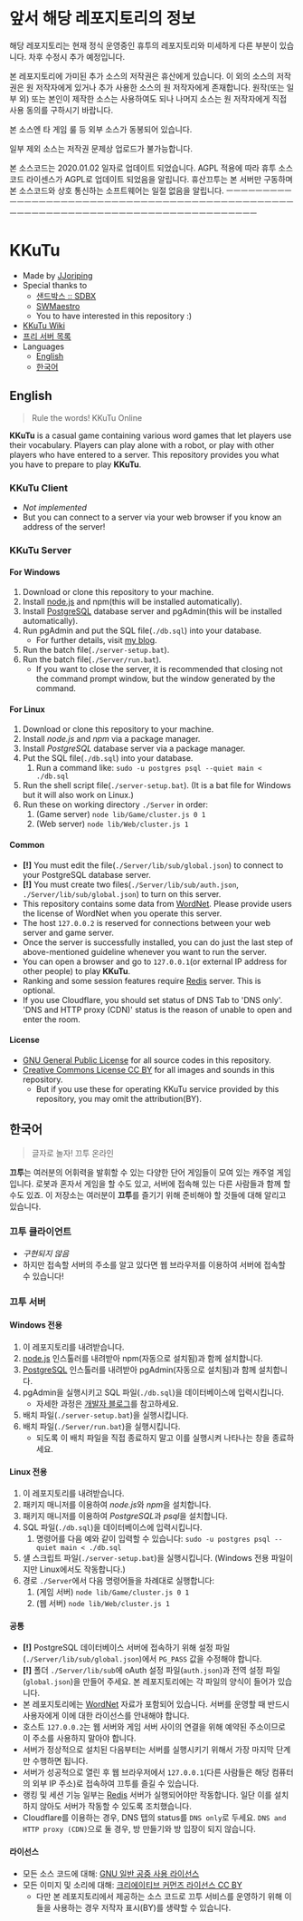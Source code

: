 # 앞서 해당 레포지토리의 정보
해당 레포지토리는 현재 정식 운영중인 휴투의 레포지토리와 미세하게 다른 부분이 있습니다.
차후 수정시 추가 예정입니다.

본 레포지토리에 가미된 추가 소스의 저작권은 휴산에게 있습니다. 이 외의 소스의 저작권은 원 저작자에게 있거나 추가 사용한 소스의 원 저작자에게 존재합니다.
원작(또는 일부 외) 또는 본인이 제작한 소스는 사용하여도 되나 나머지 소스는 원 저작자에게 직접 사용 동의를 구하시기 바랍니다.

본 소스엔 타 게임 룰 등 외부 소스가 동봉되어 있습니다.

일부 제외 소스는 저작권 문제상 업로드가 불가능합니다.

본 소스코드는 2020.01.02 일자로 업데이트 되었습니다.
AGPL 적용에 따라 휴투 소스코드 라이센스가 AGPL로 업데이트 되었음을 알립니다.
휴산끄투는 본 서버만 구동하며 본 소스코드와 상호 통신하는 소프트웨어는 일절 없음을 알립니다.
ㅡㅡㅡㅡㅡㅡㅡㅡㅡㅡㅡㅡㅡㅡㅡㅡㅡㅡㅡㅡㅡㅡㅡㅡㅡㅡㅡㅡㅡㅡㅡㅡㅡㅡㅡㅡㅡㅡㅡㅡㅡㅡㅡㅡㅡㅡㅡㅡㅡㅡㅡㅡㅡㅡㅡㅡㅡㅡㅡㅡㅡㅡㅡㅡㅡㅡㅡㅡㅡㅡㅡㅡㅡㅡㅡㅡㅡㅡㅡㅡㅡㅡ
# KKuTu
- Made by [JJoriping](http://blog.jjo.kr/)
- Special thanks to
	* [샌드박스 :: SDBX](http://cafe.naver.com/sdbx)
	* [SWMaestro](http://www.swmaestro.kr)
	* You to have interested in this repository :)
- [KKuTu Wiki](https://github.com/JJoriping/KKuTu/wiki)
- [프리 서버 목록](http://jjo.kr/kkutu)
- Languages
	* [English](#english)
	* [한국어](#한국어)

## English
> Rule the words! KKuTu Online

**KKuTu** is a casual game containing various word games that let players use their vocabulary.
Players can play alone with a robot, or play with other players who have entered to a server.
This repository provides you what you have to prepare to play **KKuTu**.

### KKuTu Client
- *Not implemented*
- But you can connect to a server via your web browser if you know an address of the server!

### KKuTu Server
#### For Windows
1. Download or clone this repository to your machine.
1. Install [node.js](https://nodejs.org/en/) and npm(this will be installed automatically).
1. Install [PostgreSQL](https://www.postgresql.org/) database server and pgAdmin(this will be installed automatically).
1. Run pgAdmin and put the SQL file(`./db.sql`) into your database.
	* For further details, visit [my blog][dev-blog].
1. Run the batch file(`./server-setup.bat`).
1. Run the batch file(`./Server/run.bat`).
	* If you want to close the server, it is recommended that closing not the command prompt window, but the window generated by the command.

#### For Linux
1. Download or clone this repository to your machine.
1. Install *node.js* and *npm* via a package manager.
1. Install *PostgreSQL* database server via a package manager.
1. Put the SQL file(`./db.sql`) into your database.
	1. Run a command like: `sudo -u postgres psql --quiet main < ./db.sql`
1. Run the shell script file(`./server-setup.bat`). (It is a bat file for Windows but it will also work on Linux.)
1. Run these on working directory `./Server` in order:
	1. (Game server) `node lib/Game/cluster.js 0 1`
	1. (Web server) `node lib/Web/cluster.js 1`

#### Common
- **[!]** You must edit the file(`./Server/lib/sub/global.json`) to connect to your PostgreSQL database server.
- **[!]** You must create two files(`./Server/lib/sub/auth.json`, `./Server/lib/sub/global.json`) to turn on this server.
- This repository contains some data from [WordNet](https://wordnet.princeton.edu/). Please provide users the license of WordNet when you operate this server.
- The host `127.0.0.2` is reserved for connections between your web server and game server.
- Once the server is successfully installed, you can do just the last step of above-mentioned guideline whenever you want to run the server.
- You can open a browser and go to `127.0.0.1`(or external IP address for other people) to play **KKuTu**.
- Ranking and some session features require [Redis](https://redis.io/) server. This is optional.
- If you use Cloudflare, you should set status of DNS Tab to 'DNS only'. 'DNS and HTTP proxy (CDN)' status is the reason of unable to open and enter the room.

#### License
- [GNU General Public License](https://github.com/JJoriping/KKuTu/blob/master/LICENSE) for all source codes in this repository.
- [Creative Commons License CC BY](https://creativecommons.org/licenses/by/4.0/) for all images and sounds in this repository.
	- But if you use these for operating KKuTu service provided by this repository, you may omit the attribution(BY).

## 한국어
> 글자로 놀자! 끄투 온라인

**끄투**는 여러분의 어휘력을 발휘할 수 있는 다양한 단어 게임들이 모여 있는 캐주얼 게임입니다.
로봇과 혼자서 게임을 할 수도 있고, 서버에 접속해 있는 다른 사람들과 함께 할 수도 있죠.
이 저장소는 여러분이 **끄투**를 즐기기 위해 준비해야 할 것들에 대해 알리고 있습니다.

### 끄투 클라이언트
- *구현되지 않음*
- 하지만 접속할 서버의 주소를 알고 있다면 웹 브라우저를 이용하여 서버에 접속할 수 있습니다!

### 끄투 서버
#### Windows 전용
1. 이 레포지토리를 내려받습니다.
1. [node.js](https://nodejs.org/ko/) 인스톨러를 내려받아 npm(자동으로 설치됨)과 함께 설치합니다.
1. [PostgreSQL](https://www.postgresql.org/) 인스톨러를 내려받아 pgAdmin(자동으로 설치됨)과 함께 설치합니다.
1. pgAdmin을 실행시키고 SQL 파일(`./db.sql`)을 데이터베이스에 입력시킵니다.
	* 자세한 과정은 [개발자 블로그][dev-blog]를 참고하세요.
1. 배치 파일(`./server-setup.bat`)을 실행시킵니다.
1. 배치 파일(`./Server/run.bat`)을 실행시킵니다.
	* 되도록 이 배치 파일을 직접 종료하지 말고 이를 실행시켜 나타나는 창을 종료하세요.

#### Linux 전용
1. 이 레포지토리를 내려받습니다.
1. 패키지 매니저를 이용하여 *node.js*와 *npm*을 설치합니다.
1. 패키지 매니저를 이용하여 *PostgreSQL*과 *psql*을 설치합니다.
1. SQL 파일(`./db.sql`)을 데이터베이스에 입력시킵니다.
	1. 명령어를 다음 예와 같이 입력할 수 있습니다: `sudo -u postgres psql --quiet main < ./db.sql`
1. 섈 스크립트 파일(`./server-setup.bat`)을 실행시킵니다. (Windows 전용 파일이지만 Linux에서도 작동합니다.)
1. 경로 `./Server`에서 다음 명령어들을 차례대로 실행합니다:
	1. (게임 서버) `node lib/Game/cluster.js 0 1`
	1. (웹 서버) `node lib/Web/cluster.js 1`

#### 공통
- **[!]** PostgreSQL 데이터베이스 서버에 접속하기 위해 설정 파일(`./Server/lib/sub/global.json`)에서 `PG_PASS` 값을 수정해야 합니다.
- **[!]** 폴더 `./Server/lib/sub`에 oAuth 설정 파일(`auth.json`)과 전역 설정 파일(`global.json`)을 만들어 주세요. 본 레포지토리에는 각 파일의 양식이 들어가 있습니다.
- 본 레포지토리에는 [WordNet](https://wordnet.princeton.edu/) 자료가 포함되어 있습니다. 서버를 운영할 때 반드시 사용자에게 이에 대한 라이선스를 안내해야 합니다.
- 호스트 `127.0.0.2`는 웹 서버와 게임 서버 사이의 연결을 위해 예약된 주소이므로 이 주소를 사용하지 말아야 합니다.
- 서버가 정상적으로 설치된 다음부터는 서버를 실행시키기 위해서 가장 마지막 단계만 수행하면 됩니다.
- 서버가 성공적으로 열린 후 웹 브라우저에서 `127.0.0.1`(다른 사람들은 해당 컴퓨터의 외부 IP 주소)로 접속하여 끄투를 즐길 수 있습니다.
- 랭킹 및 세션 기능 일부는 [Redis](https://redis.io/) 서버가 실행되어야만 작동합니다. 일단 이를 설치하지 않아도 서버가 작동할 수 있도록 조치했습니다.
- Cloudflare를 이용하는 경우, DNS 탭의 status를 `DNS only`로 두세요. `DNS and HTTP proxy (CDN)`으로 둘 경우, 방 만들기와 방 입장이 되지 않습니다.

#### 라이선스
- 모든 소스 코드에 대해: [GNU 일반 공중 사용 라이선스](https://github.com/JJoriping/KKuTu/blob/master/LICENSE)
- 모든 이미지 및 소리에 대해: [크리에이티브 커먼즈 라이선스 CC BY](https://creativecommons.org/licenses/by/4.0/)
	- 다만 본 레포지토리에서 제공하는 소스 코드로 끄투 서비스를 운영하기 위해 이들을 사용하는 경우 저작자 표시(BY)를 생략할 수 있습니다.

[dev-blog]: http://blog.jjo.kr/220935346136

